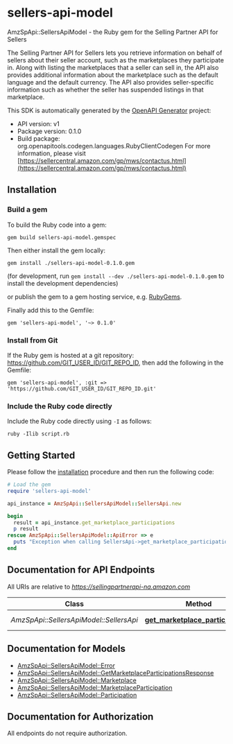 # sellers-api-model

AmzSpApi::SellersApiModel - the Ruby gem for the Selling Partner API for Sellers

The Selling Partner API for Sellers lets you retrieve information on behalf of sellers about their seller account, such as the marketplaces they participate in. Along with listing the marketplaces that a seller can sell in, the API also provides additional information about the marketplace such as the default language and the default currency. The API also provides seller-specific information such as whether the seller has suspended listings in that marketplace.

This SDK is automatically generated by the [OpenAPI Generator](https://openapi-generator.tech) project:

- API version: v1
- Package version: 0.1.0
- Build package: org.openapitools.codegen.languages.RubyClientCodegen
For more information, please visit [https://sellercentral.amazon.com/gp/mws/contactus.html](https://sellercentral.amazon.com/gp/mws/contactus.html)

## Installation

### Build a gem

To build the Ruby code into a gem:

```shell
gem build sellers-api-model.gemspec
```

Then either install the gem locally:

```shell
gem install ./sellers-api-model-0.1.0.gem
```

(for development, run `gem install --dev ./sellers-api-model-0.1.0.gem` to install the development dependencies)

or publish the gem to a gem hosting service, e.g. [RubyGems](https://rubygems.org/).

Finally add this to the Gemfile:

    gem 'sellers-api-model', '~> 0.1.0'

### Install from Git

If the Ruby gem is hosted at a git repository: https://github.com/GIT_USER_ID/GIT_REPO_ID, then add the following in the Gemfile:

    gem 'sellers-api-model', :git => 'https://github.com/GIT_USER_ID/GIT_REPO_ID.git'

### Include the Ruby code directly

Include the Ruby code directly using `-I` as follows:

```shell
ruby -Ilib script.rb
```

## Getting Started

Please follow the [installation](#installation) procedure and then run the following code:

```ruby
# Load the gem
require 'sellers-api-model'

api_instance = AmzSpApi::SellersApiModel::SellersApi.new

begin
  result = api_instance.get_marketplace_participations
  p result
rescue AmzSpApi::SellersApiModel::ApiError => e
  puts "Exception when calling SellersApi->get_marketplace_participations: #{e}"
end

```

## Documentation for API Endpoints

All URIs are relative to *https://sellingpartnerapi-na.amazon.com*

Class | Method | HTTP request | Description
------------ | ------------- | ------------- | -------------
*AmzSpApi::SellersApiModel::SellersApi* | [**get_marketplace_participations**](docs/SellersApi.md#get_marketplace_participations) | **GET** /sellers/v1/marketplaceParticipations | 


## Documentation for Models

 - [AmzSpApi::SellersApiModel::Error](docs/Error.md)
 - [AmzSpApi::SellersApiModel::GetMarketplaceParticipationsResponse](docs/GetMarketplaceParticipationsResponse.md)
 - [AmzSpApi::SellersApiModel::Marketplace](docs/Marketplace.md)
 - [AmzSpApi::SellersApiModel::MarketplaceParticipation](docs/MarketplaceParticipation.md)
 - [AmzSpApi::SellersApiModel::Participation](docs/Participation.md)


## Documentation for Authorization

 All endpoints do not require authorization.

